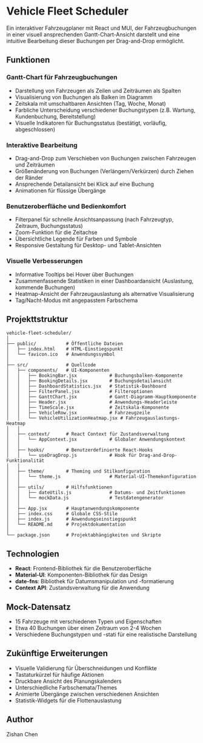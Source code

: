 # Vehicle Fleet Scheduler

Ein interaktiver Fahrzeugplaner mit React und MUI, der Fahrzeugbuchungen in einer visuell ansprechenden Gantt-Chart-Ansicht darstellt und eine intuitive Bearbeitung dieser Buchungen per Drag-and-Drop ermöglicht.

## Funktionen

### Gantt-Chart für Fahrzeugbuchungen
- Darstellung von Fahrzeugen als Zeilen und Zeiträumen als Spalten
- Visualisierung von Buchungen als Balken im Diagramm
- Zeitskala mit umschaltbaren Ansichten (Tag, Woche, Monat)
- Farbliche Unterscheidung verschiedener Buchungstypen (z.B. Wartung, Kundenbuchung, Bereitstellung)
- Visuelle Indikatoren für Buchungsstatus (bestätigt, vorläufig, abgeschlossen)

### Interaktive Bearbeitung
- Drag-and-Drop zum Verschieben von Buchungen zwischen Fahrzeugen und Zeiträumen
- Größenänderung von Buchungen (Verlängern/Verkürzen) durch Ziehen der Ränder
- Ansprechende Detailansicht bei Klick auf eine Buchung
- Animationen für flüssige Übergänge

### Benutzeroberfläche und Bedienkomfort
- Filterpanel für schnelle Ansichtsanpassung (nach Fahrzeugtyp, Zeitraum, Buchungsstatus)
- Zoom-Funktion für die Zeitachse
- Übersichtliche Legende für Farben und Symbole
- Responsive Gestaltung für Desktop- und Tablet-Ansichten

### Visuelle Verbesserungen
- Informative Tooltips bei Hover über Buchungen
- Zusammenfassende Statistiken in einer Dashboardansicht (Auslastung, kommende Buchungen)
- Heatmap-Ansicht der Fahrzeugauslastung als alternative Visualisierung
- Tag/Nacht-Modus mit angepasstem Farbschema

## Projekttstruktur
```
vehicle-fleet-scheduler/
│
├── public/           # Öffentliche Dateien
│   ├── index.html    # HTML-Einstiegspunkt
│   └── favicon.ico   # Anwendungssymbol
│
├── src/              # Quellcode
│   ├── components/   # UI-Komponenten
│   │   ├── BookingBar.jsx            # Buchungsbalken-Komponente
│   │   ├── BookingDetails.jsx        # Buchungsdetailansicht
│   │   ├── DashboardStatistics.jsx   # Statistik-Dashboard
│   │   ├── FilterPanel.jsx           # Filteroptionen
│   │   ├── GanttChart.jsx            # Gantt-Diagramm-Hauptkomponente
│   │   ├── Header.jsx                # Anwendungs-Headerleiste
│   │   ├── TimeScale.jsx             # Zeitskala-Komponente
│   │   ├── VehicleRow.jsx            # Fahrzeugzeile
│   │   └── VehicleUtilizationHeatmap.jsx # Fahrzeugauslastungs-Heatmap
│   │
│   ├── context/      # React Context für Zustandsverwaltung
│   │   └── AppContext.jsx            # Globaler Anwendungskontext
│   │
│   ├── hooks/        # Benutzerdefinierte React-Hooks
│   │   └── useDragDrop.js            # Hook für Drag-and-Drop-Funktionalität
│   │
│   ├── theme/        # Theming und Stilkonfiguration
│   │   └── theme.js                  # Material-UI-Themekonfiguration
│   │
│   ├── utils/        # Hilfsfunktionen
│   │   ├── dateUtils.js              # Datums- und Zeitfunktionen
│   │   └── mockData.js               # Testdatengenerator
│   │
│   ├── App.jsx       # Hauptanwendungskomponente
│   ├── index.css     # Globale CSS-Stile
│   ├── index.js      # Anwendungseinstiegspunkt
│   └── README.md     # Projektdokumentation
│
└── package.json      # Projektabhängigkeiten und Skripte
```

## Technologien
- **React**: Frontend-Bibliothek für die Benutzeroberfläche
- **Material-UI**: Komponenten-Bibliothek für das Design
- **date-fns**: Bibliothek für Datumsmanipulation und -formatierung
- **Context API**: Zustandsverwaltung für die Anwendung

## Mock-Datensatz
- 15 Fahrzeuge mit verschiedenen Typen und Eigenschaften
- Etwa 40 Buchungen über einen Zeitraum von 2-4 Wochen
- Verschiedene Buchungstypen und -stati für eine realistische Darstellung

## Zukünftige Erweiterungen
- Visuelle Validierung für Überschneidungen und Konflikte
- Tastaturkürzel für häufige Aktionen
- Druckbare Ansicht des Planungskalenders
- Unterschiedliche Farbschemata/Themes
- Animierte Übergänge zwischen verschiedenen Ansichten
- Statistik-Widgets für die Flottenauslastung

## Author
Zishan Chen
